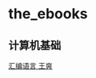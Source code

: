 # the_ebooks

## 计算机基础
[汇编语言 王爽](https://qianmo-my.sharepoint.com/:b:/g/personal/bigbigfox_office_qianbai_tw/EUmerfwwQklBor1ntt7bzWYBl2gbphXXoEHUmDZHRqhxhQ?e=LX5s4W)
